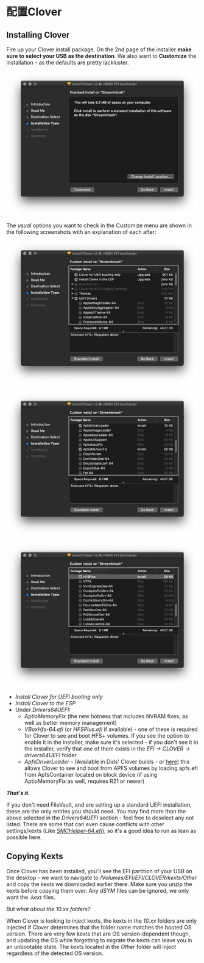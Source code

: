 # 配置Clover

## Installing Clover

Fire up your Clover install package. On the 2nd page of the installer **make sure to select your USB as the destination**. We also want to **Customize** the installation - as the defaults are pretty lackluster.

![2nd Page of the Clover Installer - Note the &quot;Customize&quot; button in the bottom left](../.gitbook/assets/image-19.png)

The _usual_ options you want to check in the Customize menu are shown in the following screenshots with an explanation of each after:

![UEFI Booting Only and Install in the ESP](../.gitbook/assets/image-12.png)

![ApfsDriverLoader and AptioMemoryFix under Drivers64UEFI](../.gitbook/assets/image-23.png)

![HFSPlus under Drivers64UEFI - although VboxHfs-64 works as well](../.gitbook/assets/image-37.png)

* _Install Clover for UEFI booting only_
* _Install Clover to the ESP_
* Under _Drivers64UEFI:_
  * _AptioMemoryFix_ \(the new hotness that includes NVRAM fixes, as well as better memory management\)
  * _VBoxHfs-64.efi_ \(or _HFSPlus.efi_ if available\) - one of these is required for Clover to see and boot HFS+ volumes.  If you see the option to enable it in the installer, make sure it's selected - if you don't see it in the installer, verify that one of them exists in the _EFI -&gt; CLOVER -&gt; drivers64UEFI_ folder
  * _ApfsDriverLoader_ - \(Available in Dids' Clover builds - or [here](https://github.com/acidanthera/ApfsSupportPkg/releases)\) this allows Clover to see and boot from APFS volumes by loading apfs.efi from ApfsContainer located on block device \(if using AptioMemoryFix as well, requires R21 or newer\)

_**That's it.**_

If you don't need FileVault, and are setting up a standard UEFI installation, these are the only entries you should need. You may find more than the above selected in the _Drivers64UEFI_ section - feel free to deselect any not listed. There are some that can even cause conflicts with other settings/kexts \(Like [_SMCHelper-64.efi_](https://github.com/acidanthera/VirtualSMC/blob/master/Docs/FAQ.md)\), so it's a good idea to run as lean as possible here.

## Copying Kexts

Once Clover has been installed, you'll see the EFI partition of your USB on the desktop - we want to navigate to _/Volumes/EFI/EFI/CLOVER/kexts/Other_ and copy the kexts we downloaded earlier there. Make sure you unzip the kexts before copying them over. Any _dSYM_ files can be ignored, we only want the _.kext_ files.

_But what about the 10.xx folders?_

When Clover is looking to inject kexts, the kexts in the _10.xx_ folders are only injected if Clover determines that the folder name matches the booted OS version. There are very few kexts that are OS version-dependent though, and updating the OS while forgetting to migrate the kexts can leave you in an unbootable state. The kexts located in the _Other_ folder will inject regardless of the detected OS version.

